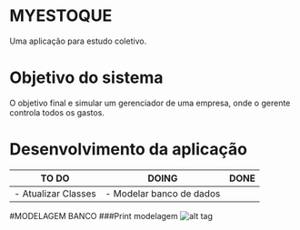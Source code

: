# MYESTOQUE

Uma aplicação para estudo coletivo. 

# Objetivo do sistema

O objetivo final e simular um gerenciador de uma empresa, onde o gerente controla todos os gastos.

# Desenvolvimento da aplicação

TO DO                       | DOING                    | DONE
----------------------------| -------------------------| ------
- Atualizar Classes         | - Modelar banco de dados |


#MODELAGEM BANCO
###Print modelagem
![alt tag](https://github.com/Fredrumond/myestoque/blob/master/banco/diagrama.png)
